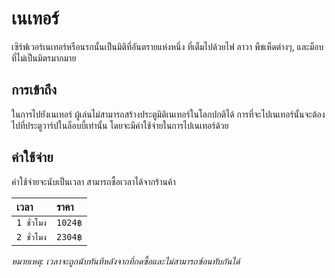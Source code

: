 # เนเทอร์

เซิร์ฟเวอร์เนเทอร์หรือนรกนั้นเป็นมิติที่อันตรายแห่งหนึ่ง ที่เต็มไปด้วยไฟ ลาวา พืชเห็ดต่างๆ, และม็อบที่ไม่เป็นมิตรมากมาย 

## การเข้าถึง 

ในการไปยังเนเทอร์ ผู้เล่นไม่สามารถสร้างประตูมิติเนเทอร์ในโลกปกติได้ การที่จะไปเนเทอร์นั้นจะต้องไปที่ประตูวาร์ปในล็อบบี้เท่านั้น โดยจะมีค่าใช้จ่ายในการไปเนเทอร์ด้วย

## ค่าใช้จ่าย 
ค่าใช้จ่ายจะนับเป็นเวลา สามารถซื้อเวลาได้จากร้านค้า 

| เวลา | ราคา |
| :-- | :-- |
| `1 ชั่วโมง` | `1024฿` |
| `2 ชั่วโมง` | `2304฿` |

*หมายเหตุ: เวลาจะถูกนับทันทีหลังจากที่กดซื้อและไม่สามารถซ้อนทับกันได้*
